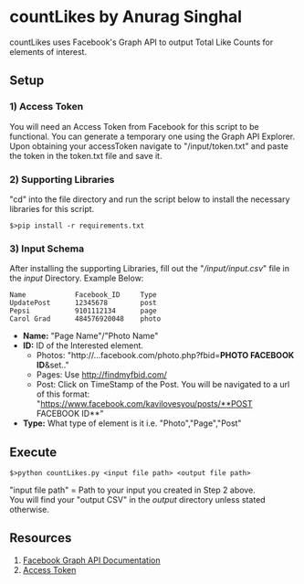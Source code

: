 # countLikes by Anurag Singhal

countLikes uses Facebook's Graph API to output Total Like Counts for elements of interest.

## Setup

### 1) Access Token
You will need an Access Token from Facebook for this script to be functional. You can generate a temporary one using the Graph API Explorer. Upon obtaining your accessToken navigate to "/input/token.txt" and paste the token in the token.txt file and save it.
### 2) Supporting Libraries
"cd" into the file directory and run the script below to install the necessary libraries for this script.

    $>pip install -r requirements.txt

### 3) Input Schema
After installing the supporting Libraries, fill out the "_/input/input.csv_" file in the _input_ Directory. Example Below:

    Name 	 		Facebook_ID     Type
    UpdatePost    	12345678        post
    Pepsi    		9101112134      page
    Carol Grad  	484576920048    photo
    
- **Name:** "Page Name"/"Photo Name"
- **ID:** ID of the Interested element.
    - Photos: "http://...facebook.com/photo.php?fbid=**PHOTO FACEBOOK ID**&set.."
    - Pages: Use http://findmyfbid.com/
    - Post: Click on TimeStamp of the Post. You will be navigated to a url of this format: "https://www.facebook.com/kavilovesyou/posts/**POST FACEBOOK ID**"
- **Type:** What type of element is it i.e. "Photo","Page","Post"

## Execute
    $>python countLikes.py <input file path> <output file path>

"input file path" = Path to your input you created in Step 2 above.    
You will find your "output CSV" in the _output_ directory unless stated otherwise.

## Resources
1. [Facebook Graph API Documentation](https://developers.facebook.com/docs/graph-api)
2. [Access Token](https://developers.facebook.com/docs/facebook-login/access-tokens)
